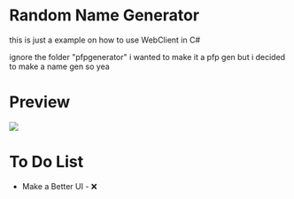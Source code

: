 # Random Name Generator
this is just a example on how to use WebClient in C#

ignore the folder "pfpgenerator" i wanted to make it a pfp gen but i decided to make a name gen so yea 

# Preview
![](https://cdn.discordapp.com/attachments/876871369835552910/896485335935094784/unknown.png)

# To Do List
- Make a Better UI - ❌
